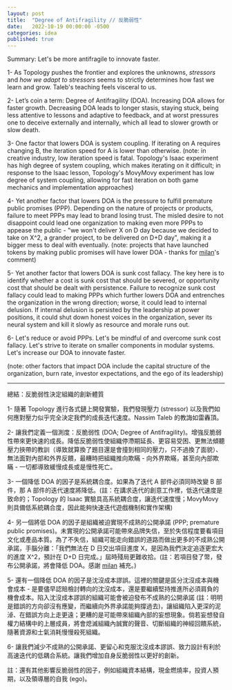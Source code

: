 ```yaml
---
layout: post
title:  "Degree of Antifragility // 反脆弱性"
date:   2022-10-19 00:00:00 -0500
categories: idea
published: true
---
```


Summary: Let's be more antifragile to innovate faster.

1- As Topology pushes the frontier and explores the unknowns, *stressors* and *how we adapt to stressors* seems to strictly determines how fast we learn and grow. Taleb's teaching feels visceral to us.

2- Let’s coin a term: Degree of Antifragility (DOA). Increasing DOA allows for faster growth. Decreasing DOA leads to longer stasis, staying stuck, being less attentive to lessons and adaptive to feedback, and at worst pressures one to deceive externally and internally, which all lead to slower growth or slow death.

3- One factor that lowers DOA is system coupling. If iterating on A requires changing B, the iteration speed for A is lower than otherwise. (note: in creative industry, low iteration speed is fatal. Topology's Isaac experiment has high degree of system coupling, which makes iterating on it difficult; in response to the Isaac lesson, Topology's MovyMovy experiment has low degree of system coupling, allowing for fast iteration on both game mechanics and implementation approaches)

4- Yet another factor that lowers DOA is the pressure to fulfill premature public promises (PPP). Depending on the nature of projects or products, failure to meet PPPs may lead to brand losing trust. The misled desire to not disappoint could lead one organization to making even more PPPs to appease the public - "we won't deliver X on D day because we decided to take on X^2, a grander project, to be delivered on D+D day", making it a bigger mess to deal with eventually. (note: projects that have launched tokens by making public promises will have lower DOA - thanks for [milan](https://twitter.com/milancermak)'s comment)

5- Yet another factor that lowers DOA is sunk cost fallacy. The key here is to identify whether a cost is sunk cost that should be severed, or opportunity cost that should be dealt with persistence. Failure to recognize sunk cost fallacy could lead to making PPPs which further lowers DOA and entrenches the organization in the wrong direction; worse, it could lead to internal delusion. If internal delusion is persisted by the leadership at power positions, it could shut down honest voices in the organization, sever its neural system and kill it slowly as resource and morale runs out.

6- Let's reduce or avoid PPPs. Let's be mindful of and overcome sunk cost fallacy. Let's strive to iterate on smaller components in modular systems. Let's increase our DOA to innovate faster.

(note: other factors that impact DOA include the capital structure of the organization, burn rate, investor expectations, and the ego of its leadership)

---

總結：反脆弱性決定組織的創新體質

1- 隨著 Topology 進行各式鏈上開發實驗，我們發現壓力 (stressor) 以及我們如何應對壓力似乎完全決定我們的成長迭代速度。Nassim Taleb 的教誨如雷轟頂。

2- 讓我們定義一個測度：反脆弱性 (DOA; Degree of Antifragility)。增強反脆弱性帶來更快速的成長。降低反脆弱性使組織停滯期延長、更容易受困、更無法傾聽壓力挾帶的教訓（導致就算換了題目還是會撞到相同的壓力，只不過換了面貌）、無法面對內部和外界反饋，最糟時把組織推向欺瞞 - 向外界欺瞞，甚至向內部欺瞞 - 一切都導致緩慢成長或是慢性死亡。

3- 一個降低 DOA 的因子是系統耦合度。如果為了迭代 A 部件必須同時改變 B 部件，那 A 部件的迭代速度將降低。(註：在講求迭代的創意工作裡，低迭代速度是致命的；Topology 的 Isaac 實驗具高系統耦合度，讓迭代速度慢；MovyMovy 則具備低系統耦合度，因此能夠快速迭代遊戲機制和實作架構)

4- 另一個將低 DOA 的因子是組織被迫實現不成熟的公開承諾 (PPP; premature public promises)。未實現的公開承諾可能帶來品牌失信，至於失信程度要看項目文化或產品本質。為了不失信，組織可能走向錯誤的道路而做出更多的不成熟公開承諾，手腦分離：「我們無法在 D 日交出項目進度 X，是因為我們決定追逐更宏大的進度 X^2，預計在 D+D 日完成。」屆時殘局更難收拾。(註：若項目發了幣，發布公開承諾，將會降低 DOA。感謝 [milan](https://twitter.com/milancermak) 補充。)

5- 還有一個降低 DOA 的因子是沈沒成本謬誤。這裡的關鍵是區分沈沒成本與機會成本 - 是要儘早認賠檢討轉向的沈沒成本，還是要繼續堅持推進所必須肩負的機會成本。陷入沈沒成本謬誤的組織可能會被迫發布不成熟的公開承諾 (註：明明是錯誤的方向卻沒有應變，而繼續向外界承諾能夠撐過去)，讓組織陷入更深的泥淖、在錯誤方向上走更遠；更糟的是可能帶來組織內部的妄想現象。倘若妄想發自權力結構中的上層成員，將會熄滅組織內誠實的聲音、切斷組織的神經回饋系統，隨著資源和士氣消耗慢慢殺死組織。

6- 讓我們減少不成熟的公開承諾、更留心和克服沈沒成本謬誤、致力設計有利於高速迭代的低耦合系統。讓我們增加自身反脆弱性以更好的創新。

註：還有其他影響反脆弱性的因子，例如組織資本結構，現金燃燒率，投資人預期，以及領導層的自我 (ego)。
